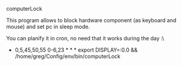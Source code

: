 computerLock

This program allows to block hardware component (as keyboard and mouse) and set pc in sleep mode.

You can planify it in cron, no need that it works during the day :\
 - 0,5,45,50,55 0-6,23   *   *   *    export DISPLAY=:0.0 && /home/greg/Config/env/bin/computerLock
